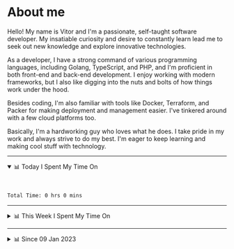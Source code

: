 # About me

Hello! My name is Vitor and I'm a passionate, self-taught software developer. My insatiable curiosity and desire to constantly learn lead me to seek out new knowledge and explore innovative technologies.

As a developer, I have a strong command of various programming languages, including Golang, TypeScript, and PHP, and I'm proficient in both front-end and back-end development. I enjoy working with modern frameworks, but I also like digging into the nuts and bolts of how things work under the hood.

Besides coding, I'm also familiar with tools like Docker, Terraform, and Packer for making deployment and management easier. I've tinkered around with a few cloud platforms too.

Basically, I'm a hardworking guy who loves what he does. I take pride in my work and always strive to do my best. I'm eager to keep learning and making cool stuff with technology.

---

<!-- ## 📊 Today I Spent My Time On -->

<details open>
<summary>📊 Today I Spent My Time On</summary>

&nbsp;

<!--DEVTIMER:TODAY:START-->


```txt
Total Time: 0 hrs 0 mins

```

<!--DEVTIMER:TODAY:END-->

</details>

---
<details>
<summary>📊 This Week I Spent My Time On</summary>

&nbsp;

<!--DEVTIMER:WEEK:START-->
<img align="center" width="32px" src="https://cdn.simpleicons.org/typescript/3178C6" alt="TypeScript" />&nbsp;&nbsp;&nbsp;<img align="center" width="32px" src="https://cdn.simpleicons.org/go/00ADD8" alt="Go" />&nbsp;&nbsp;&nbsp;<img align="center" width="32px" src="https://cdn.simpleicons.org/python/3776AB" alt="Python" />&nbsp;&nbsp;&nbsp;<img align="center" width="32px" src="https://cdn.simpleicons.org/javascript/F7DF1E" alt="JavaScript" />&nbsp;&nbsp;&nbsp;<img align="center" width="32px" src="https://cdn.simpleicons.org/carrd/fff" alt="JSON" />&nbsp;&nbsp;&nbsp;<img align="center" width="32px" src="https://cdn.simpleicons.org/yaml/fff" alt="YAML" />&nbsp;&nbsp;&nbsp;<img align="center" width="32px" src="https://cdn.simpleicons.org/gnubash/fff" alt="Bash" />&nbsp;&nbsp;&nbsp;

```txt
Total Time: 13 hrs 54 mins

TypeScript          8 hrs 0 mins    [==============...........]    57.56 %
Go                  2 hrs 47 mins   [=====....................]    20.03 %
Python              2 hrs 34 mins   [====.....................]    18.50 %
JavaScript          0 hrs 13 mins   [.........................]    1.52 %
JSON                0 hrs 11 mins   [.........................]    1.36 %
YAML                0 hrs 6 mins    [.........................]    0.70 %
Bash                0 hrs 1 mins    [.........................]    0.14 %
```

<!--DEVTIMER:WEEK:END-->
</details>

---


<details>
<summary>📊 Since 09 Jan 2023</summary>

&nbsp;

<!--DEVTIMER::START-->
<img align="center" width="32px" src="https://cdn.simpleicons.org/typescript/3178C6" alt="TypeScript" />&nbsp;&nbsp;&nbsp;<img align="center" width="32px" src="https://cdn.simpleicons.org/go/00ADD8" alt="Go" />&nbsp;&nbsp;&nbsp;<img align="center" width="32px" src="https://cdn.simpleicons.org/vuedotjs/4FC08D" alt="Vue" />&nbsp;&nbsp;&nbsp;<img align="center" width="32px" src="https://cdn.simpleicons.org/gnubash/fff" alt="Bash" />&nbsp;&nbsp;&nbsp;<img align="center" width="32px" src="https://cdn.simpleicons.org/javascript/F7DF1E" alt="JavaScript" />&nbsp;&nbsp;&nbsp;<img align="center" width="32px" src="https://cdn.simpleicons.org/yaml/fff" alt="YAML" />&nbsp;&nbsp;&nbsp;<img align="center" width="32px" src="https://cdn.simpleicons.org/python/3776AB" alt="Python" />&nbsp;&nbsp;&nbsp;<img align="center" width="32px" src="https://cdn.simpleicons.org/carrd/fff" alt="JSON" />&nbsp;&nbsp;&nbsp;<img align="center" width="32px" src="https://cdn.simpleicons.org/markdown/fff" alt="Markdown" />&nbsp;&nbsp;&nbsp;<img align="center" width="32px" src="https://cdn.simpleicons.org/html5/E34F26" alt="HTML" />&nbsp;&nbsp;&nbsp;<img align="center" width="32px" src="https://cdn.simpleicons.org/css3/1572B6" alt="CSS" />&nbsp;&nbsp;&nbsp;<img align="center" width="32px" src="https://cdn.simpleicons.org/academia/fff" alt="Text" />&nbsp;&nbsp;&nbsp;

```txt
Total Time: 97 hrs 32 mins

TypeScript          53 hrs 10 mins  [=============............]    54.53 %
Go                  12 hrs 50 mins  [===......................]    13.15 %
Vue                 9 hrs 6 mins    [==.......................]    9.34 %
Bash                4 hrs 57 mins   [=........................]    5.08 %
JavaScript          4 hrs 5 mins    [=........................]    4.19 %
YAML                3 hrs 28 mins   [.........................]    3.55 %
Python              2 hrs 34 mins   [.........................]    2.64 %
SCSS                2 hrs 3 mins    [.........................]    2.10 %
JSON                1 hrs 38 mins   [.........................]    1.67 %
Markdown            0 hrs 59 mins   [.........................]    1.00 %
Docker              0 hrs 44 mins   [.........................]    0.75 %
SQL                 0 hrs 18 mins   [.........................]    0.31 %
HTML                0 hrs 16 mins   [.........................]    0.27 %
XML                 0 hrs 13 mins   [.........................]    0.22 %
CSS                 0 hrs 11 mins   [.........................]    0.19 %
Text                0 hrs 7 mins    [.........................]    0.11 %
```

<!--DEVTIMER::END-->

</details>
